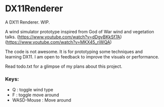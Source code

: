 # DX11Renderer
A DX11 Renderer. WIP.

A wind simulator prototype inspired from God of War wind and vegetation talks.
(https://www.youtube.com/watch?v=dDgyBKkSf7A)
(https://www.youtube.com/watch?v=MKX45_riWQA)

The code is not awesome. It is for prototyping some techniques and learning DX11.
I am open to feedback to improve the visuals or performance.

Read todo.txt for a glimpse of my plans about this project.

### Keys:
- Q : toggle wind type
- F : toggle move around
- WASD-Mouse : Move around